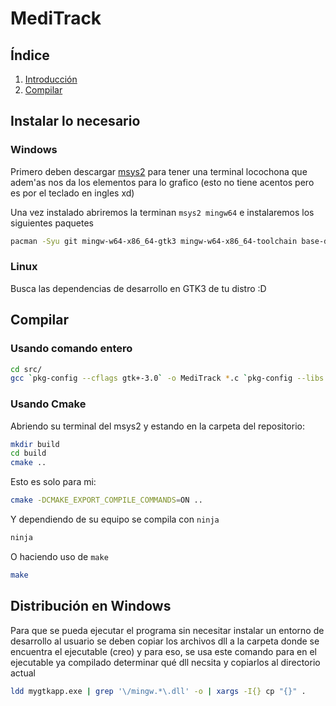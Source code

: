 # MediTrack

## Índice
1. [Introducción](#instalar-lo-necesario)
6. [Compilar](#compilar)

## Instalar lo necesario
### Windows
Primero deben descargar [msys2](https://www.msys2.org/) para tener una terminal
locochona que adem'as nos da los elementos para 
lo grafico (esto no tiene acentos pero es  por el
teclado en ingles xd)

Una vez instalado abriremos la terminan `msys2 mingw64` e instalaremos los siguientes paquetes

```bash
pacman -Syu git mingw-w64-x86_64-gtk3 mingw-w64-x86_64-toolchain base-devel mingw-w64-x86_64-cmake git --needed --noconfirm
```

### Linux
Busca las dependencias de desarrollo en GTK3 de tu distro :D

## Compilar

### Usando comando entero
```bash
cd src/
gcc `pkg-config --cflags gtk+-3.0` -o MediTrack *.c `pkg-config --libs gtk+-3.0`
```

### Usando Cmake
Abriendo su terminal del msys2 y estando en la carpeta del repositorio:
```bash
mkdir build 
cd build
cmake ..
```

Esto es solo para mi:
```bash
cmake -DCMAKE_EXPORT_COMPILE_COMMANDS=ON ..
```

Y dependiendo de su equipo se compila con `ninja` 

```bash
ninja
```

O haciendo uso de `make`

```bash
make
```
## Distribución en Windows

Para que se pueda ejecutar el programa sin necesitar instalar un entorno de desarrollo
al usuario se deben copiar los archivos dll a la carpeta donde se encuentra el ejecutable
(creo) y para eso, se usa este comando para en el ejecutable ya compilado determinar qué
dll necsita y copiarlos al directorio actual

```bash
ldd mygtkapp.exe | grep '\/mingw.*\.dll' -o | xargs -I{} cp "{}" .
```
